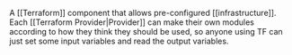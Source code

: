 A [[Terraform]] component that allows pre-configured [[infrastructure]]. Each [[Terraform  Provider|Provider]] can make their own modules according to how they think they should be used, so anyone using TF can just set some input variables and read the output variables.